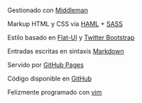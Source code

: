 Gestionado con [Middleman](http://middlemanapp.com/)

Markup HTML y CSS vía [HAML](http://haml.info/) + [SASS](http://sass-lang.com/)

Estilo basado en [Flat-UI](http://designmodo.github.com/Flat-UI/) y [Twitter Bootstrap](http://twitter.github.com/bootstrap/)

Entradas escritas en sintaxis [Markdown](http://daringfireball.net/projects/markdown/)

Servido por [GitHub Pages](http://pages.github.com/)

Código disponible en [GitHub](https://github.com/danguita/davidanguita.name)

Felizmente programado con [vim](http://www.vim.org/)
